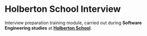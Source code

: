 # Holberton School Interview

Interview preparation training module, carried out during **Software Engineering studies** at **[Holberton School](https://www.holbertonschool.com/)**.

